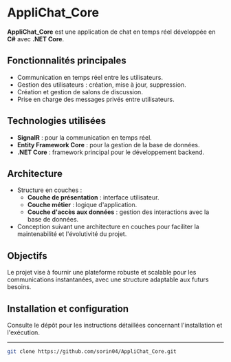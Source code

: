 # AppliChat_Core

**AppliChat_Core** est une application de chat en temps réel développée en **C#** avec **.NET Core**.

## Fonctionnalités principales
- Communication en temps réel entre les utilisateurs.
- Gestion des utilisateurs : création, mise à jour, suppression.
- Création et gestion de salons de discussion.
- Prise en charge des messages privés entre utilisateurs.

## Technologies utilisées
- **SignalR** : pour la communication en temps réel.
- **Entity Framework Core** : pour la gestion de la base de données.
- **.NET Core** : framework principal pour le développement backend.

## Architecture
- Structure en couches :
  - **Couche de présentation** : interface utilisateur.
  - **Couche métier** : logique d'application.
  - **Couche d'accès aux données** : gestion des interactions avec la base de données.
- Conception suivant une architecture en couches pour faciliter la maintenabilité et l'évolutivité du projet.

## Objectifs
Le projet vise à fournir une plateforme robuste et scalable pour les communications instantanées, avec une structure adaptable aux futurs besoins.

## Installation et configuration
Consulte le dépôt pour les instructions détaillées concernant l'installation et l'exécution.

---

```bash
git clone https://github.com/sorin04/AppliChat_Core.git
